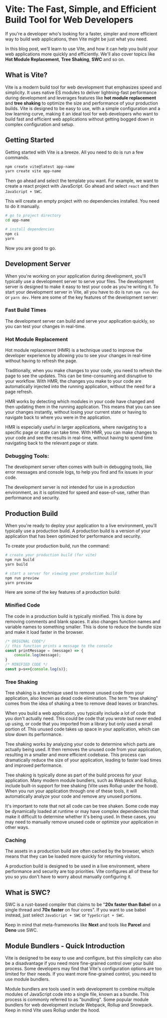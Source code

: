 # Vite: The Fast, Simple, and Efficient Build Tool for Web Developers

If you're a developer who's looking for a faster, simpler and more efficient way to build web applications, then Vite might be just what you need.

In this blog post, we'll learn to use Vite, and how it can help you build your web applications more quickly and efficiently. We'll also cover topics like **Hot Module Replacement**, **Tree Shaking**, **SWC** and so on.

## What is Vite?

Vite is a modern build tool for web development that emphasizes speed and simplicity. It uses native ES modules to deliver lightning-fast performance during development and leverages features like **hot module replacement** and **tree shaking** to optimize the size and performance of your production builds. 
Vite is designed to be easy to use, with a simple configuration and a low learning curve, making it an ideal tool for web developers who want to build fast and efficient web applications without getting bogged down in complex configuration and setup.

## Getting Started

Getting started with Vite is a breeze. All you need to do is run a few commands.

```bash
npm create vite@latest app-name
yarn create vite app-name
```

Then go ahead and select the template you want. For example, we want to create a react project with JavaScript. Go ahead and select `react` and then `JavaScript + SWC`.

This will create an empty project with no dependencies installed. You need to do it manually.

```bash
# go to project directory
cd app-name

# install dependencies
npm ci
yarn
```

Now you are good to go.

## Development Server

When you're working on your application during development, you'll typically use a development server to serve your files. The development server is designed to make it easy to test your code as you're writing it. To start your development server in Vite, all you have to do is run `npm run dev` or `yarn dev`. Here are some of the key features of the development server:

### **Fast Build Times**
    

The development server can build and serve your application quickly, so you can test your changes in real-time.

### **Hot Module Replacement**
    

Hot module replacement (HMR) is a technique used to improve the developer experience by allowing you to see your changes in real-time without having to refresh the page.

Traditionally, when you make changes to your code, you need to refresh the page to see the updates. This can be time-consuming and disruptive to your workflow. With HMR, the changes you make to your code are automatically injected into the running application, without the need for a page refresh.

HMR works by detecting which modules in your code have changed and then updating them in the running application. This means that you can see your changes instantly, without losing your current state or having to navigate back to where you were in the application.

HMR is especially useful in larger applications, where navigating to a specific page or state can take time. With HMR, you can make changes to your code and see the results in real-time, without having to spend time navigating back to the relevant page or state.

### **Debugging Tools**:
    

The development server often comes with built-in debugging tools, like error messages and console logs, to help you find and fix issues in your code.

The development server is not intended for use in a production environment, as it is optimized for speed and ease-of-use, rather than performance and security.

## Production Build

When you're ready to deploy your application to a live environment, you'll typically use a production build. A production build is a version of your application that has been optimized for performance and security.

To create your production build, run the command:

```bash
# create your production build (for vite)
npm run build
yarn build

# start a server for viewing your production build
npm run preview
yarn preview
```

Here are some of the key features of a production build:

### **Minified Code**
    

The code in a production build is typically minified. This is done by removing comments and blank spaces. It also changes function names and variable names to something smaller. This is done to reduce the bundle size and make it load faster in the browser.

```javascript
/* ORIGINAL CODE*/
// this function prints a message to the console
const printMessage = (message) => {
    console.log(message);
}
/* MINIFIED CODE */
const p=s=>{console.log(s)};
```

### **Tree Shaking**
    

Tree shaking is a technique used to remove unused code from your application, also known as dead code elimination. The term "tree shaking" comes from the idea of shaking a tree to remove dead leaves or branches.

When you build a web application, you typically include a lot of code that you don't actually need. This could be code that you wrote but never ended up using, or code that you imported from a library but only used a small portion of. This unused code takes up space in your application, which can slow down its performance.

Tree shaking works by analyzing your code to determine which parts are actually being used. It then removes the unused code from your application, resulting in a smaller and more efficient codebase. This process can dramatically reduce the size of your application, leading to faster load times and improved performance.

Tree shaking is typically done as part of the build process for your application. Many modern module bundlers, such as Webpack and Rollup, include built-in support for tree shaking (Vite uses Rollup under the hood). When you run your application through one of these tools, it will automatically analyze your code and remove any unused portions.

It's important to note that not all code can be tree shaken. Some code may be dynamically loaded at runtime or may have complex dependencies that make it difficult to determine whether it's being used. In these cases, you may need to manually remove unused code or optimize your application in other ways.

### **Caching**
    

The assets in a production build are often cached by the browser, which means that they can be loaded more quickly for returning visitors.

A production build is designed to be used in a live environment, where performance and security are top priorities. Vite configures all of these for you so you don't have to worry about manually configuring it.

## What is SWC?

SWC is a rust-based compiler that claims to be "**20x faster than Babel** on a single thread and **70x faster** on four cores". If you want to use babel instead, just select `JavaScript + SWC` or `TypeScript + SWC`.

Keep in mind that meta-frameworks like **Next** and tools like **Parcel** and **Deno** use SWC.

## Module Bundlers - Quick Introduction

Vite is designed to be easy to use and configure, but this simplicity can also be a disadvantage if you need more fine-grained control over your build process. Some developers may find that Vite's configuration options are too limited for their needs. If you want more fine-grained control, you need to use module bundlers.

Module bundlers are tools used in web development to combine multiple modules of JavaScript code into a single file, known as a bundle. This process is commonly referred to as "bundling". Some popular module bundlers for web development include Webpack, Rollup and Snowpack. Keep in mind Vite uses Rollup under the hood.